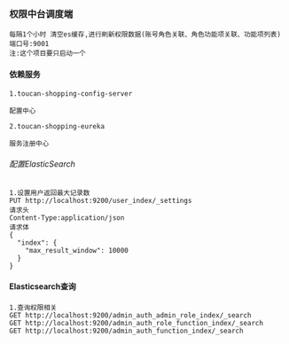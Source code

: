 ### 权限中台调度端
    
    每隔1个小时 清空es缓存,进行刷新权限数据(账号角色关联、角色功能项关联、功能项列表)
    端口号:9001
    注:这个项目要只启动一个
   

#### 依赖服务
    1.toucan-shopping-config-server

    配置中心
    
    2.toucan-shopping-eureka
    
    服务注册中心


###### 配置ElasticSearch

    1.设置用户返回最大记录数
    PUT http://localhost:9200/user_index/_settings
    请求头
    Content-Type:application/json
    请求体
    {
      "index": {
        "max_result_window": 10000
      }
    }



#### Elasticsearch查询

    1.查询权限相关
    GET http://localhost:9200/admin_auth_admin_role_index/_search
    GET http://localhost:9200/admin_auth_role_function_index/_search
    GET http://localhost:9200/admin_auth_function_index/_search
    
    
    
    
    
    